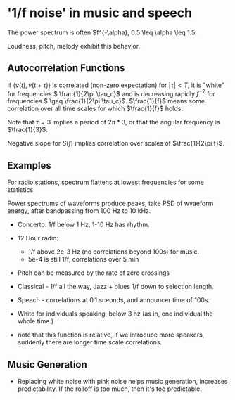 # '1/f noise' in music and speech

The power spectrum is often $f^{-\alpha}, 0.5 \leq \alpha \leq 1.5.

Loudness, pitch, melody exhibit this behavior.

## Autocorrelation Functions
If $\langle v(t), v(t+\tau) \rangle$ is correlated (non-zero expectation) for $|\tau| < T$, it is "white" for frequencies $
\frac{1}{2\pi \tau_c}$ and is decreasing rapidly $f^{-2}$ for frequencies $ \geq \frac{1}{2\pi \tau_c}$. $\frac{1}{f}$ means some correlation over all time scales for which $\frac{1}{f}$ holds.

Note that $\tau=3$ implies a period of $2\pi * 3$, or that the angular frequency is $\frac{1}{3}$.

Negative slope for $S(f)$ implies correlation over scales of $\frac{1}{2\pi f}$.

## Examples
For radio stations, spectrum flattens at lowest frequencies for some statistics

Power spectrums of waveforms produce peaks, take PSD of wvaeform energy, after bandpassing from 100 Hz to 10 kHz.

- Concerto: 1/f below 1 Hz, 1-10 Hz has rhythm.

- 12 Hour radio:
    - 1/f above 2e-3 Hz (no correlations beyond 100s) for music.
    - 5e-4 is still 1/f, correlations over 5 min

- Pitch can be measured by the rate of zero crossings
- Classical - 1/f all the way, Jazz + blues 1/f down to selection length.
- Speech - correlations at 0.1 sceonds, and announcer time of 100s.
- White for individuals speaking, below 3 hz (as in, one individual the whole time.)
- note that this function is relative, if we introduce more speakers, suddenly there are longer time scale correlations.

## Music Generation
- Replacing white noise with pink noise helps music generation, increases predictability. If the rolloff is too much, then it's too predictable.

